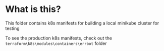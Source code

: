 # What is this?

This folder contains k8s manifests for building a local minikube cluster for testing

To see the production k8s manifests, check out the `terraform\k8s\modules\containers\errbot` folder
